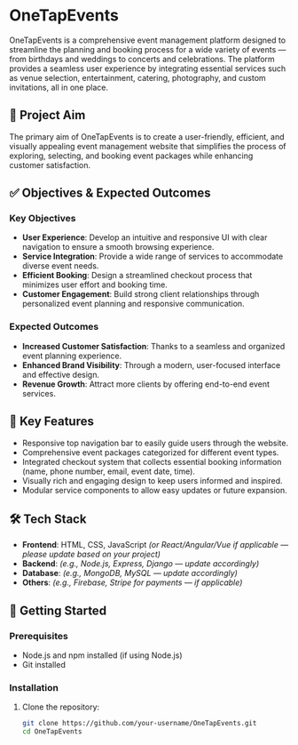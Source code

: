 # OneTapEvents

OneTapEvents is a comprehensive event management platform designed to streamline the planning and booking process for a wide variety of events — from birthdays and weddings to concerts and celebrations. The platform provides a seamless user experience by integrating essential services such as venue selection, entertainment, catering, photography, and custom invitations, all in one place.

## 🎯 Project Aim

The primary aim of OneTapEvents is to create a user-friendly, efficient, and visually appealing event management website that simplifies the process of exploring, selecting, and booking event packages while enhancing customer satisfaction.

## ✅ Objectives & Expected Outcomes

### Key Objectives

- **User Experience**: Develop an intuitive and responsive UI with clear navigation to ensure a smooth browsing experience.
- **Service Integration**: Provide a wide range of services to accommodate diverse event needs.
- **Efficient Booking**: Design a streamlined checkout process that minimizes user effort and booking time.
- **Customer Engagement**: Build strong client relationships through personalized event planning and responsive communication.

### Expected Outcomes

- **Increased Customer Satisfaction**: Thanks to a seamless and organized event planning experience.
- **Enhanced Brand Visibility**: Through a modern, user-focused interface and effective design.
- **Revenue Growth**: Attract more clients by offering end-to-end event services.

## 🧩 Key Features

- Responsive top navigation bar to easily guide users through the website.
- Comprehensive event packages categorized for different event types.
- Integrated checkout system that collects essential booking information (name, phone number, email, event date, time).
- Visually rich and engaging design to keep users informed and inspired.
- Modular service components to allow easy updates or future expansion.

## 🛠️ Tech Stack

- **Frontend**: HTML, CSS, JavaScript *(or React/Angular/Vue if applicable — please update based on your project)*
- **Backend**: *(e.g., Node.js, Express, Django — update accordingly)*
- **Database**: *(e.g., MongoDB, MySQL — update accordingly)*
- **Others**: *(e.g., Firebase, Stripe for payments — if applicable)*

## 🚀 Getting Started

### Prerequisites

- Node.js and npm installed (if using Node.js)
- Git installed

### Installation

1. Clone the repository:
   ```bash
   git clone https://github.com/your-username/OneTapEvents.git
   cd OneTapEvents
